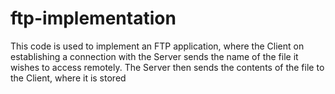 # ftp-implementation
This code is used to implement an FTP application, where the Client on establishing a connection with the Server sends the name of the file it wishes to access remotely. The Server then sends the contents of the file to the Client, where it is stored
